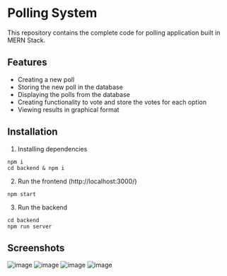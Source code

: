 # Polling System

This repository contains the complete code for polling application built in MERN Stack.

## Features
- Creating a new poll
- Storing the new poll in the database
- Displaying the polls from the database
- Creating functionality to vote and store the votes for each option
- Viewing results in graphical format

## Installation
1. Installing dependencies
```
npm i
cd backend & npm i
```
2. Run the frontend (http://localhost:3000/)
```
npm start
```

3. Run the backend
```
cd backend
npm run server
```

## Screenshots
![image](https://user-images.githubusercontent.com/56782318/174740494-fbe87032-ab63-445b-a385-bf4010a663d9.png)
![image](https://user-images.githubusercontent.com/56782318/174740596-2dcec29f-c121-4f37-a42c-c7dba433ca93.png)
![image](https://user-images.githubusercontent.com/56782318/174740666-eb378cdf-34ef-4eaf-92ab-86404574ec26.png)
![image](https://user-images.githubusercontent.com/56782318/174741167-402b841d-9925-4851-9725-500f07eef917.png)
